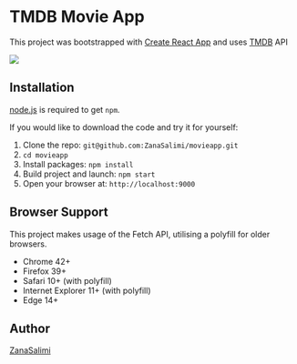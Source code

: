 
# TMDB Movie App

This project was bootstrapped with [Create React App](https://github.com/facebook/create-react-app)
and uses [TMDB](https://www.themoviedb.org/) API 

![](https://github.com/ZanaSalimi/movieapp/blob/master/public/Demo.gif)


## Installation
[node.js](http://nodejs.org/download/) is required to get ``npm``.

If you would like to download the code and try it for yourself:

1. Clone the repo: `git@github.com:ZanaSalimi/movieapp.git`
2. `cd movieapp`
2. Install packages: `npm install`
3. Build project and launch: `npm start`
4. Open your browser at: `http://localhost:9000`

## Browser Support
This project makes usage of the Fetch API, utilising a polyfill for older browsers.

- Chrome 42+
- Firefox 39+
- Safari 10+ (with polyfill)
- Internet Explorer 11+ (with polyfill)
- Edge 14+

## Author
[ZanaSalimi](https://www.instagram.com/zanadev)
